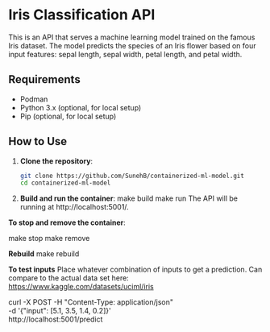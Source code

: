 # Iris Classification API

This is an API that serves a machine learning model trained on the famous Iris dataset. The model predicts the species of an Iris flower based on four input features: sepal length, sepal width, petal length, and petal width.

## Requirements

- Podman
- Python 3.x (optional, for local setup)
- Pip (optional, for local setup)

## How to Use

1. **Clone the repository**:
   ```bash
   git clone https://github.com/SunehB/containerized-ml-model.git
   cd containerized-ml-model
2. **Build and run the container**:
    make build
    make run
The API will be running at http://localhost:5001/.

**To stop and remove the container**:

make stop
make remove

**Rebuild**
make rebuild

**To test inputs**
Place whatever combination of inputs to get a prediction. Can compare to the actual data set here: https://www.kaggle.com/datasets/uciml/iris

curl -X POST -H "Content-Type: application/json" \
    -d '{"input": [5.1, 3.5, 1.4, 0.2]}' \
    http://localhost:5001/predict





